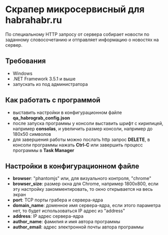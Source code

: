 ﻿Скрапер микросервисный для habrahabr.ru
=======================================

По специальному HTTP запросу от сервера собирает новости по заданному 
словосочетанию и отправляет информацию о новостях на сервер.


Требования
----------
 - Windows
 - .NET Framework 3.5.1 и выше
 - запускать из под администратора


Как работать с программой
-------------------------
 - выставить настройки в конфигурационном файле **qa_habrograb_config.json**
 - после запуска программы у консоли выставить шрифт с кирилицей, например **consolas**,
   и увеличить размер консоли, например до 180x50 символов
 - для завершения работы можно послать http запрос **DELETE**, в консоли программы
   нажать **Ctrl-C** или завершить процесс программы в **Task Manager**


Настройки в конфигурационном файле
----------------------------------
 - **browser**:  "phantomjs" или, для визуального контроля, "chrome"
 - **browser_size**: размер окна для Chrome, например 1800x800, если эту
   настройку закомментировать, то окно открывается на весь экран
 - **port**: TCP порты грабера и сервера-ядра
 - **domain_name**: доменное имя сервера-ядра, если этого параметра нет, то
   будет использоваться IP адрес из "address"  
 - **address**: IP адрес сервера-ядра
 - **author_name**: фамилия и имя автора программы
 - **author_email**: адрес электронной почты автора программы 
